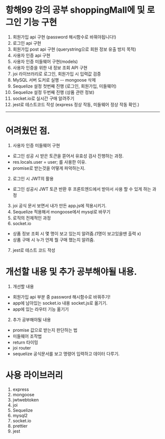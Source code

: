 # 항해99 강의 공부 shoppingMall에 및 로그인 기능 구현

1. 회원가입 api 구현 (password 해시함수로 바꿔야됩니다!)
2. 로그인 api 구현
3. 회원가입 post api 구현 (querystring으로 회원 정보 유출 방지 목적)
4. 사용자 인증 api 구현
5. 사용자 인증 미들웨어 구현(models)
6. 사용자 인증을 위한 내 정보 조회 API 구현
7. joi 라이브러리로 로그인, 회원가입 시 입력값 검증
8. MySQL 서버 도커로 실행 -- mongoose 삭제
9. Sequelize 설정 첫번째 진행 (로그인, 회원가입, 미들웨어)
10. Sequelize 설정 두번째 진행 (상품 관련 정보)
11. socket.io로 실시간 구매 알려주기
12. jest로 테스트코드 작성 (express 정상 작동, 미들웨어 정상 작동 확인.)

---
# 어려웠던 점.
 1. 사용자 인증 미들웨어 구현
  - 로그인 성공 시 받은 토큰을 뜯어서 유효성 검사 진행하는 과정.
  - res.locals.user = user; 를 사용한 이유.
  - promise로 받는것을 어떻게 파악하는지.
  2. 로그인 시 JWT의 활용 
  - 로그인 성공시 JWT 토큰 반환 후 프론트엔드에서 받아서 사용 할 수 있게 하는 과정
  3. joi 공식 문서 보면서 내가 만든 app.js에 적용시키기.
  4. Sequelize 적용해서 mongoose에서 mysql로 바꾸기
  5. 로직의 전제적인 과정
  6. socket.io
   - 상품 정보 조회 시 몇 명이 보고 있는지 알려줌.(1명이 보고있을땐 출력 x)
   - 상품 구매 시 누가 언제 뭘 구매 했는지 알려줌.
   7. jest로 테스트 코드 작성

 # 개선할 내용 및 추가 공부해야될 내용.
  1. 개선할 내용
  - 회원가입 api 부분 중 password 해시함수로 바꿔주기!
  - app에 남아있는 socket.io 내용 socket.js로 옮기기.
  - app에 있는 라우터 기능 옮기기

  2. 추가 공부해야될 내용
  - promise 값으로 받는지 판단하는 법
  - 미들웨어 조작법
  - return 타이밍
  - joi router
  - sequelize 공식문서를 보고 명령어 입력하고 데이터 다루기.  


  # 사용 라이브러리
  1. express
  2. mongoose
  3. jwtwebtoken
  4. joi
  5. Sequelize
  6. mysql2
  7. socket.io
  8. prettier
  9. jest